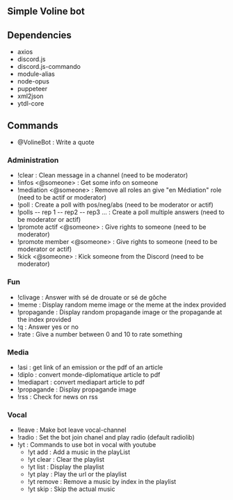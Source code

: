 ## Simple Voline bot

## Dependencies
 - axios
 - discord.js
 - discord.js-commando
 - module-alias
 - node-opus
 - puppeteer
 - xml2json
 - ytdl-core

## Commands
 - @VolineBot : Write a quote

### Administration
 - !clear : Clean message in a channel (need to be moderator)
 - !infos <@someone> : Get some info on someone
 - !mediation <@someone> : Remove all roles an give "en Médiation" role (need to be actif or moderator)
 - !poll <question> : Create a poll with pos/neg/abs (need to be moderator or actif)
 - !polls <question> -- rep 1 -- rep2 -- rep3 ... : Create a poll multiple answers (need to be moderator or actif)
 - !promote actif <@someone> : Give rights to someone (need to be moderator)
 - !promote member <@someone> : Give rights to someone (need to be moderator or actif)
 - !kick <@someone> : Kick someone from the Discord (need to be moderator)

### Fun
- !clivage <text> : Answer with sé de drouate or sé de gôche
- !meme <index> : Display random meme image or the meme at the index provided
- !propagande <index> : Display random propagande image or the propagande at the index provided
- !q <text> : Answer yes or no
- !rate <text> : Give a number between 0 and 10 to rate something

### Media
- !asi <url> : get link of an emission or the pdf of an article
- !diplo <url> : convert monde-diplomatique article to pdf
- !mediapart <url> : convert mediapart article to pdf
- !propagande : Display propagande image
- !rss : Check for news on rss

### Vocal
 - !leave : Make bot leave vocal-channel
 - !radio <url> : Set the bot join chanel and play radio (default radiolib)
 - !yt : Commands to use bot in vocal with youtube
   - !yt add <url> : Add a music in the playList
   - !yt clear : Clear the playlist
   - !yt list : Display the playlist
   - !yt play <url> : Play the url or the playlist
   - !yt remove <index> : Remove a music by index in the playlist
   - !yt skip : Skip the actual music
